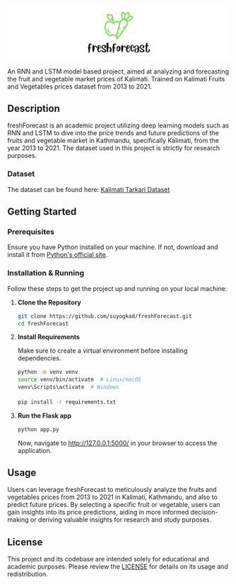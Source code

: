 ![freshForecast Logo](assets/template1.png)

An RNN and LSTM model based project, aimed at analyzing and forecasting the fruit and vegetable market prices of Kalimati. Trained on Kalimati Fruits and Vegetables prices dataset from 2013 to 2021.

## Description

freshForecast is an academic project utilizing deep learning models such as RNN and LSTM to dive into the price trends and future predictions of the fruits and vegetable market in Kathmandu, specifically Kalimati, from the year 2013 to 2021. The dataset used in this project is strictly for research purposes.

### Dataset

The dataset can be found here: [Kalimati Tarkari Dataset](https://opendatanepal.com/dataset/kalimati-tarkari-dataset)

## Getting Started

### Prerequisites

Ensure you have Python installed on your machine. If not, download and install it from [Python's official site](https://www.python.org/).

### Installation & Running

Follow these steps to get the project up and running on your local machine:

1. **Clone the Repository**

   ```sh
   git clone https://github.com/suyogkad/freshForecast.git
   cd freshForecast

2. **Install Requirements**

   Make sure to create a virtual environment before installing dependencies.
   
   ```sh
   python -m venv venv
   source venv/bin/activate  # Linux/macOS
   venv\Scripts\activate  # Windows

   pip install -r requirements.txt
   
3. **Run the Flask app**
   
   ```sh
   python app.py
   ```
   
   Now, navigate to http://127.0.0.1:5000/ in your browser to access the application.

## Usage

Users can leverage freshForecast to meticulously analyze the fruits and vegetables prices from 2013 to 2021 in Kalimati, Kathmandu, and also to predict future prices. By selecting a specific fruit or vegetable, users can gain insights into its price predictions, aiding in more informed decision-making or deriving valuable insights for research and study purposes.

## License

This project and its codebase are intended solely for educational and academic purposes. Please review the [LICENSE](LICENSE) for details on its usage and redistribution.
